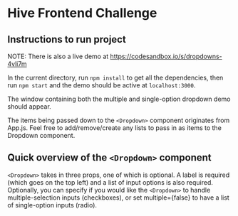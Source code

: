 # Hive Frontend Challenge

## Instructions to run project

NOTE: There is also a live demo at https://codesandbox.io/s/dropdowns-4vli7m

In the current directory, run `npm install` to get all the dependencies, then run `npm start` and the demo should be active at `localhost:3000`.

The window containing both the multiple and single-option dropdown demo should appear.

The items being passed down to the `<Dropdown>` component originates from App.js. Feel free to add/remove/create any lists to pass in as items to the Dropdown component.

## Quick overview of the `<Dropdown>` component

`<Dropdown>` takes in three props, one of which is optional. A label is required (which goes on the top left) and a list of input options is also required. Optionally, you can specify if you would like the `<Dropdown>` to handle multiple-selection inputs (checkboxes), or set multiple={false} to have a list of single-option inputs (radio).
